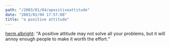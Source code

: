 ```yaml
---
path: "/2003/01/04/apositiveattitude" 
date: "2003/01/04 17:57:08" 
title: "a positive attitude" 
---
```

<p><a href="http://www.quotationspage.com/quotes.php3?author=Herm+Albright">herm albright</a>: <q>A positive attitude may not solve all your problems, but it will annoy enough people to make it worth the effort.</q></p>